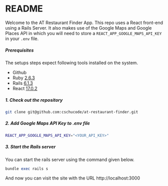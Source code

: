 # README

Welcome to the AT Restaurant Finder App. This repo uses a React front-end using a Rails Server. It also makes use
of the Google Maps and Google Places API in which you will need to store a `REACT_APP_GOOGLE_MAPS_API_KEY` in your `.env` file.

##### Prerequisites

The setups steps expect following tools installed on the system.

- Github
- Ruby [2.6.3](https://github.com/cschucode/at-restaurant-finder/blob/main/.ruby-version#L1)
- Rails [6.1.3](https://github.com/cschucode/at-restaurant-finder/blob/main/Gemfile#L7)
- React [17.0.2](https://github.com/cschucode/at-restaurant-finder/blob/main/package.json#L15)

##### 1. Check out the repository

```bash
git clone git@github.com:cschucode/at-restaurant-finder.git
```

##### 2. Add Google Maps API Key to .env file

```bash
REACT_APP_GOOGLE_MAPS_API_KEY="<YOUR_API_KEY>"
```

##### 3. Start the Rails server

You can start the rails server using the command given below.

```ruby
bundle exec rails s
```

And now you can visit the site with the URL http://localhost:3000